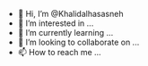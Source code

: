- 👋 Hi, I’m @Khalidalhasasneh
- 👀 I’m interested in ...
- 🌱 I’m currently learning ...
- 💞️ I’m looking to collaborate on ...
- 📫 How to reach me ...

<!---
Khalidalhasasneh/Khalidalhasasneh is a ✨ special ✨ repository because its `README.md` (this file) appears on your GitHub profile.
You can click the Preview link to take a look at your changes.
--->
